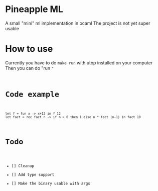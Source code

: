 # Pineapple ML
A small "mini" ml implementation in ocaml
The project is not yet super usable

# How to use
Currently you have to do `make run` with utop installed on your computer
Then you can do "run <code>"

# Code example
`let f = fun x -> x+12 in f 12`
`let fact = rec fact n -> if n = 0 then 1 else n * fact (n-1) in fact 10`

# Todo
- [] Cleanup
- [] Add type support
- [] Make the binary usable with args

